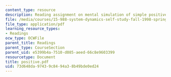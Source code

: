 ```yaml
---
content_type: resource
description: Reading assignment on mental simulation of simple positive feedback.
file: /media/courses/15-988-system-dynamics-self-study-fall-1998-spring-1999/73d648da97439c8494a38b49bde0ed24_positive.pdf
file_type: application/pdf
learning_resource_types:
- Readings
ocw_type: OCWFile
parent_title: Readings
parent_type: CourseSection
parent_uid: e5399b4a-7510-d085-aeed-66c8e9603399
resourcetype: Document
title: positive.pdf
uid: 73d648da-9743-9c84-94a3-8b49bde0ed24
---
```


